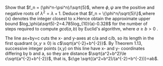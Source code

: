 Show that $f_n = (\phi^n-\psi^n)/\sqrt{5}$, where $\phi,\psi$ are the positive and negative roots of $\lambda^2 = \lambda+1$. Deduce that $f_n = \{\phi^n/\sqrt{5}\}$,where {x} denotes the integer closest to x.Hence obtain the approximate upper bound $log_\phi(a\sqrt5)-2=4.785log_{10}(a)-0.328$ for the number of steps required to compute $gcd(a,b)$ by Euclid's algorithm, where $a\ge b > 0$ .


The line ax+by=c cuts the x- and y-axes at c/a and c/b, so its length in the first quadrant ($x,y\ge0$) is $c$$\sqrt{a^{-2}+b^{-2}}$. By Theorem 1.13, successive integer points (x,y) on this line have x- and y- coordinates differing by b and a, so they are distance $\sqrt{a^2+b^2}\le c\sqrt{a^{-2}+b^{-2}}$, that is, $c\ge \sqrt{(a^2+b^2)/(a^{-2}+b^{-2})}=ab$. 